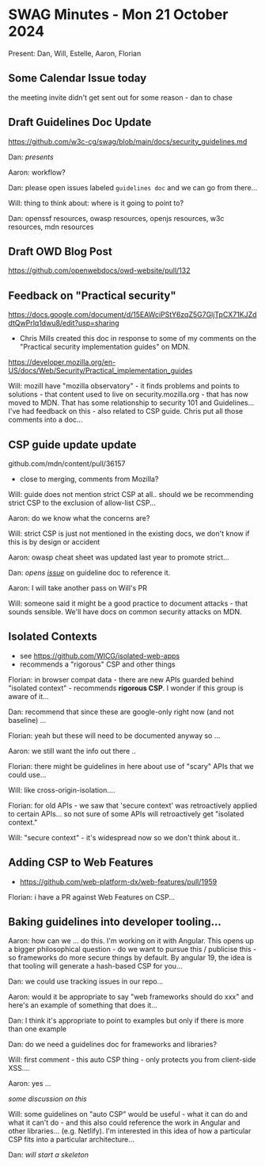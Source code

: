 # SWAG Minutes - Mon 21 October 2024

Present: Dan, Will, Estelle, Aaron, Florian

## Some Calendar Issue today

the meeting invite didn't get sent out for some reason - dan to chase

## Draft Guidelines Doc Update

https://github.com/w3c-cg/swag/blob/main/docs/security_guidelines.md

Dan: *presents*

Aaron: workflow?

Dan: please open issues labeled `guidelines doc` and we can go from there...

Will: thing to think about: where is it going to point to?

Dan: openssf resources, owasp resources, openjs resources, w3c resources, mdn resources

## Draft OWD Blog Post

https://github.com/openwebdocs/owd-website/pull/132

## Feedback on "Practical security"

https://docs.google.com/document/d/15EAWciPStY6zqZ5G7GljTpCX71KJZddtQwPrlq1dwu8/edit?usp=sharing

- Chris Mills created this doc in response to some of my comments on the "Practical security implementation guides" on MDN.

https://developer.mozilla.org/en-US/docs/Web/Security/Practical_implementation_guides

Will: mozill have "mozilla observatory" - it finds problems and points to solutions - that content used to live on security.mozilla.org - that has now moved to MDN. That has some relationship to security 101 and Guidelines... I've had feedback on this - also related to CSP guide. Chris put all those comments into a doc... 

## CSP guide update update

github.com/mdn/content/pull/36157

- close to merging, comments from Mozilla?

Will: guide does not mention strict CSP at all.. should we be recommending strict CSP to the exclusion of allow-list CSP... 

Aaron: do we know what the concerns are?

Will: strict CSP is just not mentioned in the existing docs, we don't know if this is by design or accident

Aaron: owasp cheat sheet was updated last year to promote strict... 

Dan: *opens [issue](https://github.com/w3c-cg/swag/issues/6)* on guideline doc to reference it.

Aaron: I will take another pass on Will's PR

Will: someone said it might be a good practice to document attacks - that sounds sensible. We'll have docs on common security attacks on MDN.

## Isolated Contexts 
- see https://github.com/WICG/isolated-web-apps
- recommends a "rigorous" CSP and other things

Florian: in browser compat data - there are new APIs guarded behind "isolated context" - recommends **rigorous CSP**. I wonder if this group is aware of it...  

Dan: recommend that since these are google-only right now (and not baseline) ...

Florian: yeah but these will need to be documented anyway so ...

Aaron: we still want the info out there .. 

Florian: there might be guidelines in here about use of "scary" APIs that we could use...

Will: like cross-origin-isolation....

Florian: for old APIs - we saw that 'secure context' was retroactively applied to certain APIs... so not sure of some APIs will retroactively get "isolated context."

Will: "secure context" - it's widespread now so we don't think about it..

## Adding CSP to Web Features

- https://github.com/web-platform-dx/web-features/pull/1959

Florian: i have a PR against Web Features on CSP... 

## Baking guidelines into developer tooling...

Aaron: how can we ... do this. I'm working on it with Angular.  This opens up a bigger philosophical question - do we want to pursue this / publicise this - so frameworks do more secure things by default.  By angular 19, the idea is that tooling will generate a hash-based CSP for you...

Dan: we could use tracking issues in our repo...

Aaron: would it be appropriate to say "web frameworks should do xxx" and here's an example of something that does it...

Dan: I think it's appropriate to point to examples but only if there is more than one example

Dan: do we need a guidelines doc for frameworks and libraries?

Will: first comment - this auto CSP thing - only protects you from client-side XSS....

Aaron: yes ...

*some discussion on this*

Will: some guidelines on "auto CSP" would be useful - what it can do and what it can't do - and this also could reference the work in Angular and other libraries... (e.g. Netlify). I'm interested in this idea of how a particular CSP fits into a particular architecture... 

Dan: *will start a skeleton*

